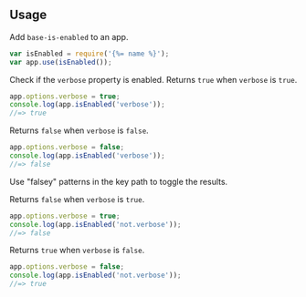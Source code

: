 ## Usage

Add `base-is-enabled` to an app.

```js
var isEnabled = require('{%= name %}');
var app.use(isEnabled());
```
Check if the `verbose` property is enabled.
Returns `true` when `verbose` is `true`.

```js
app.options.verbose = true;
console.log(app.isEnabled('verbose'));
//=> true
```
Returns `false` when `verbose` is `false`.

```js
app.options.verbose = false;
console.log(app.isEnabled('verbose'));
//=> false
```
Use "falsey" patterns in the key path to toggle the results.

Returns `false` when `verbose` is `true`.

```js
app.options.verbose = true;
console.log(app.isEnabled('not.verbose'));
//=> false
```
Returns `true` when `verbose` is `false`.

```js
app.options.verbose = false;
console.log(app.isEnabled('not.verbose'));
//=> true
```
